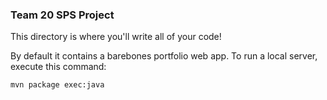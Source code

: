 ### Team 20 SPS Project 

This directory is where you'll write all of your code!

By default it contains a barebones portfolio web app. To run a local server,
execute this command:

```
mvn package exec:java
```
